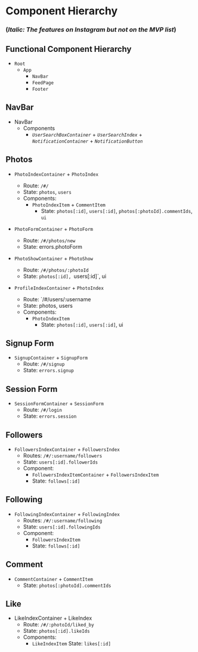 # Component Hierarchy

### (_Italic: The features on Instagram but not on the MVP list_)


## Functional Component Hierarchy
* `Root`
  * `App`
    * `NavBar`
    * `FeedPage`
    * `Footer`

## NavBar
* NavBar 
  * Components
    * _`UserSearchBoxContainer`_ + _`UserSearchIndex`_ + _`NotificationContainer`_ + _`NotificationButton`_

## Photos
* `PhotoIndexContainer` + `PhotoIndex`
  * Route: `/#/`
  * State: `photos`, `users`
  * Components:
    * `PhotoIndexItem` + `CommentItem`
      * State: `photos[:id]`, `users[:id]`, `photos[:photoId].commentIds`,  `ui`

* `PhotoFormContainer` + `PhotoForm`
  * Route: `/#/photos/new`
  * State: errors.photoForm

* `PhotoShowContainer` + `PhotoShow`
  * Route: `/#/photos/:photoId`
  * State: `photos[:id], `users[:id]`, ui

* `ProfileIndexContainer` + `PhotoIndex`
  * Route: `/#/users/:username
  * State: photos, users
  * Components:
    * `PhotoIndexItem`
      * State: `photos[:id]`, `users[:id]`, ui

## Signup Form
+ `SignupContainer` + `SignupForm`
  + Route: `/#/signup`
  + State: `errors.signup`

## Session Form
* `SessionFormContainer` + `SessionForm`
  * Route: `/#/login`
  * State: `errors.session`

## Followers
* `FollowersIndexContainer` + `FollowersIndex`
  * Routes: `/#/:username/followers`
  * State: `users[:id].followerIds`
  * Component:
    * `FollowersIndexItemContainer` + `FollowersIndexItem`
    * State: `follows[:id]`

## Following
* `FollowingIndexContainer` + `FollowingIndex`
  * Routes: `/#/:username/following`
  * State: `users[:id].followingIds`
  * Component:
    * `FollowersIndexItem`
    * State: `follows[:id]`

## Comment
* `CommentContainer` + `CommentItem`
  * State: `photos[:photoId].commentIds` 

## Like
* LikeIndexContainer + LikeIndex
  * Route: `/#/:photoId/liked_by`
  * State: `photos[:id].likeIds`
  * Components:
    * `LikeIndexItem`
      State: `likes[:id]`
